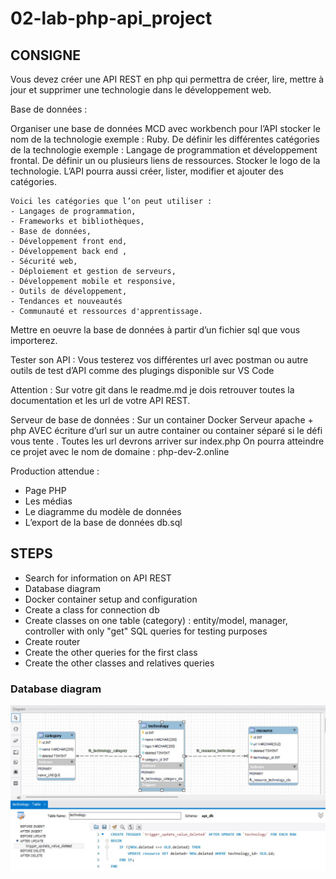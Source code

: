 # 02-lab-php-api_project

## CONSIGNE

Vous devez créer une API REST en php qui permettra de créer, lire, mettre à jour et supprimer une technologie dans le développement web.

Base de données :

Organiser une base de données MCD avec workbench pour l’API stocker le nom de la technologie exemple : Ruby. 
De définir les différentes catégories de la technologie exemple : Langage de programmation et développement frontal. 
De définir un ou plusieurs liens de ressources. 
Stocker le logo de la technologie.
L’API pourra aussi créer, lister, modifier et ajouter des catégories.
    
    Voici les catégories que l’on peut utiliser :
    - Langages de programmation, 
    - Frameworks et bibliothèques, 
    - Base de données, 
    - Développement front end, 
    - Développement back end , 
    - Sécurité web, 
    - Déploiement et gestion de serveurs, 
    - Développement mobile et responsive, 
    - Outils de développement,
    - Tendances et nouveautés
    - Communauté et ressources d'apprentissage.

Mettre en oeuvre la base de données à partir d’un fichier sql que vous importerez.

Tester son API :
Vous testerez vos différentes url avec postman ou autre outils de test d’API comme des plugings disponible sur VS Code

Attention :
Sur votre git dans le readme.md je dois retrouver toutes la documentation et les url de votre API REST.

Serveur de base de données : 
Sur un container Docker Serveur apache + php AVEC écriture d’url sur un autre container ou container séparé si le défi vous tente . Toutes les url devrons arriver sur index.php
On pourra atteindre ce projet avec le nom de domaine : php-dev-2.online

Production attendue :
- Page PHP
- Les médias
- Le diagramme du modèle de données
- L’export de la base de données db.sql

## STEPS

- Search for information on API REST
- Database diagram
- Docker container setup and configuration
- Create a class for connection db
- Create classes on one table (category) : entity/model, manager, controller with only "get" SQL queries for testing purposes
- Create router
- Create the other queries for the first class
- Create the other classes and relatives queries

### Database diagram

<img src="api_db_diagram.jpg" alt="Database diagram">
